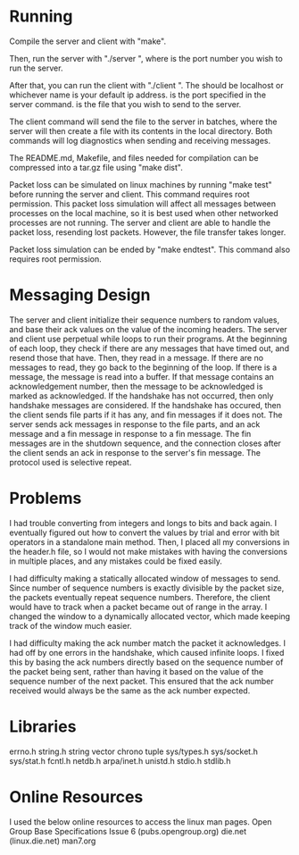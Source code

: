 # Running
Compile the server and client with "make".

Then, run the server with "./server <PORT>", where <PORT> is the port number you wish to run the server.
  
After that, you can run the client with "./client <HOSTNAME-OR-IP> <PORT> <FILENAME>". The <HOSTNAME-OR-IP> should be localhost or whichever name is your default ip address. <PORT> is the port specified in the server command. <FILENAME> is the file that you wish to send to the server.

The client command will send the file to the server in batches, where the server will then create a file with its contents in the local directory. Both commands will log diagnostics when sending and receiving messages.

The README.md, Makefile, and files needed for compilation can be compressed into a tar.gz file using "make dist".

Packet loss can be simulated on linux machines by running "make test" before running the server and client. This command requires root permission. This packet loss simulation will affect all messages between processes on the local machine, so it is best used when other networked processes are not running. The server and client are able to handle the packet loss, resending lost packets. However, the file transfer takes longer.

Packet loss simulation can be ended by "make endtest". This command also requires root permission.

# Messaging Design
The server and client initialize their sequence numbers to random values, and 
base their ack values on the value of the incoming headers. The server and 
client use perpetual while loops to run their programs. At the beginning of 
each loop, they check if there are any messages that have timed out, and 
resend those that have. Then, they read in a message. If there are no messages 
to read, they go back to the beginning of the loop. If there is a message, the 
message is read into a buffer. If that message contains an acknowledgement 
number, then the message to be acknowledged is marked as acknowledged. If the 
handshake has not occurred, then only handshake messages are considered. If the 
handshake has occured, then the client sends file parts if it has any, and fin 
messages if it does not. The server sends ack messages in response to the file 
parts, and an ack message and a fin message in response to a fin message. The 
fin messages are in the shutdown sequence, and the connection closes after 
the client sends an ack in response to the server's fin message. The protocol 
used is selective repeat.

# Problems
I had trouble converting from integers and longs to bits and back again. I 
eventually figured out how to convert the values by trial and error with bit 
operators in a standalone main method. Then, I placed all my conversions in 
the header.h file, so I would not make mistakes with having the conversions 
in multiple places, and any mistakes could be fixed easily.

I had difficulty making a statically allocated window of messages to send. 
Since number of sequence numbers is exactly divisible by the packet size, the 
packets eventually repeat sequence numbers. Therefore, the client would have 
to track when a packet became out of range in the array. I changed the window 
to a dynamically allocated vector, which made keeping track of the window much 
easier.

I had difficulty making the ack number match the packet it acknowledges. I had 
off by one errors in the handshake, which caused infinite loops. I fixed this 
by basing the ack numbers directly based on the sequence number of the packet 
being sent, rather than having it based on the value of the sequence number 
of the next packet. This ensured that the ack number received would always be 
the same as the ack number expected.

# Libraries
errno.h
string.h
string
vector
chrono
tuple
sys/types.h
sys/socket.h
sys/stat.h
fcntl.h
netdb.h
arpa/inet.h
unistd.h
stdio.h
stdlib.h

# Online Resources
I used the below online resources to access the linux man pages.
Open Group Base Specifications Issue 6 (pubs.opengroup.org)
die.net (linux.die.net)
man7.org
